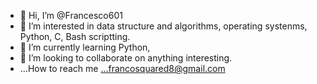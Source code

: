 - 👋 Hi, I’m @Francesco601
- 👀 I’m interested in data structure and algorithms, operating systenms, Python, C, Bash scriptting.
- 🌱 I’m currently learning  Python,
- 💞️ I’m looking to collaborate on  anything interesting.
- ...How to reach me ...francosquared8@gmail.com

<!---
Francesco601/Francesco601 is a ✨ special ✨ repository because its `README.md` (this file) appears on your GitHub profile.
You can click the Preview link to take a look at your changes.
--->
